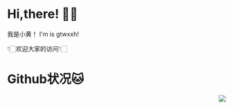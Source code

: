 # Hi,there! 👋🏻
我是小黄！
I'm is gtwxxh!

👇🏻欢迎大家的访问👇🏻

# Github状况🐱
<img align="right" src="https://github-readme-stats.vercel.app/api?username=gtwxxh666&show_icons=true">
